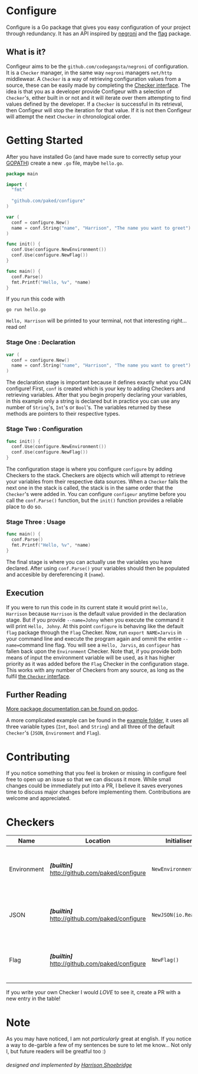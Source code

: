# Configure
Configure is a Go package that gives you easy configuration of your project through redundancy. It has an API inspired by [negroni](http://godoc.org/github.com/codegangsta/negroni) and the [flag](http://godoc.org/flag) package.

## What is it?
Configeur aims to be the `github.com/codegangsta/negroni` of configuration. It is a `Checker` manager, in the same way `negroni` managers `net/http` middlewear. A `Checker` is a way of retrieving configuration values from a source, these can be easily made by completing the [Checker interface](http://godoc.org/github.com/paked/configure#Checker). The idea is that you as a developer provide Configeur with a selection of `Checker`'s, either built in or not and it will iterate over them attempting to find values defined by the developer. If a `Checker` is successful in its retrieval, then Configeur will stop the iteration for that value. If it is not then Configeur will attempt the next `Checker` in chronological order.

# Getting Started
After you have installed Go (and have made sure to correctly setup your [GOPATH](http://golang.org/doc/code.html#GOPATH)) create a new `.go` file, maybe `hello.go`.
```go
package main

import (
  "fmt"
  
  "github.com/paked/configure"
)

var (
  conf = configure.New()
  name = conf.String("name", "Harrison", "The name you want to greet")
)

func init() {
  conf.Use(configure.NewEnvironment())
  conf.Use(configure.NewFlag())
}

func main() {
  conf.Parse()
  fmt.Printf("Hello, %v", *name)
}
```
If you run this code with
```
go run hello.go
```
`Hello, Harrison` will be printed to your terminal, not that interesting right... read on!

### Stage One : Declaration
```go
var (
  conf = configure.New()
  name = conf.String("name", "Harrison", "The name you want to greet")
)
```
The declaration stage is important because it defines exactly what you CAN configure! First, `conf` is created which is your key to adding Checkers and retrieving variables. After that you begin properly declaring your variables, in this example only a string is declared but in practice you can use any number of `String`'s, `Int`'s or `Bool`'s. The variables returned by these methods are pointers to their respective types.

### Stage Two : Configuration
```go
func init() {
  conf.Use(configure.NewEnvironment())
  conf.Use(configure.NewFlag())
}
```
The configuration stage is where you configure `configure` by adding Checkers to the stack. Checkers are objects which will attempt to retrieve your variables from their respective data sources. When a `Checker` fails the next one in the stack is called, the stack is in the same order that the `Checker`'s were added in. You can configure `configeur` anytime before you call the `conf.Parse()` function, but the `init()` function provides a reliable place to do so.

### Stage Three : Usage
```go
func main() {
  conf.Parse()
  fmt.Printf("Hello, %v", *name)
}
```
The final stage is where you can actually use the variables you have declared. After using `conf.Parse()` your variables should then be populated and accesible by dereferencing it (`name`).

## Execution
If you were to run this code in its current state it would print `Hello, Harrison` because `Harrison` is the default value provided in the declaration stage. But if you provide `--name=Johny` when you execute the command it will print `Hello, Johny`. At this point `configure` is behaving like the default `flag` package through the `Flag` Checker. Now, run `export NAME=Jarvis` in your command line and execute the program again and ommit the entire `--name=`command line flag. You will see a `Hello, Jarvis`, as `configeur` has fallen back upon the `Environment` Checker. Note that, if you provide both means of input the environment variable will be used, as it has higher priority as it was added before the `Flag` Checker in the configuration stage. This works with any number of Checkers from any source, as long as the fulfil [the `Checker` interface](http://godoc.org/github.com/paked/configeur#Checker).

## Further Reading
[More package documentation can be found on godoc](http://godoc.org/pkg/github.com/paked/configure).

A more complicated example can be found in the [example folder](http://github.com/paked/configure/blob/master/example/), it uses all three variable types (`Int`, `Bool` and `String`) and all three of the default `Checker`'s (`JSON`, `Environment` and `Flag`).

# Contributing
If you notice something that you feel is broken or missing in configure feel free to open up an issue so that we can discuss it more. While small changes could be immediately put into a PR, I believe it saves everyones time to discuss major changes before implementing them. Contributions are welcome and appreciated.

# Checkers
| Name | Location | Initialiser |Description|
|---|---|---|---|
|Environment| ***[builtin]*** http://github.com/paked/configure |`NewEnvironment()` | Environment checks the os environment variables for values |
|JSON|***[builtin]*** http://github.com/paked/configure |`NewJSON(io.Reader)`| Retrieves values from an `io.Reader` containing JSON |
|Flag|***[builtin]*** http://github.com/paked/configure |`NewFlag()`| Retrieve flagged values from `os.Args` in a `--x=y` format|

If you write your own Checker I would *LOVE* to see it, create a PR with a new entry in the table!

# Note
As you may have noticed, I am not *particularly* great at english. If you notice a way to de-garble a few of my sentences be sure to let me know... Not only I, but future readers will be greatful too :)

###### *designed and implemented by [Harrison Shoebridge](http://github.com/paked)*
